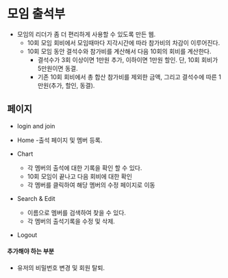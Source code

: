 # 모임 출석부
- 모임의 리더가 좀 더 편리하게 사용할 수 있도록 만든 웹.
  - 10회 모임 회비에서 모임때마다 지각시간에 따라 참가비의 차감이 이루어진다.
  - 10회 모임 동안 결석수와 참가비를 계산해서 다음 10회의 회비를 계산한다. 
    - 결석수가 3회 이상이면 1만원 추가, 이하이면 1만원 할인. 단, 10회 회비가 5만원이면 동결. 
    - 기존 10회 회비에서 총 합산 참가비를 제외한 금액, 그리고 결석수에 따른 1만원(추가, 할인, 동결). 

## 페이지
- login and join

- Home
  -출석 페이지 및 멤버 등록.
  
- Chart
  - 각 멤버의 출석에 대한 기록을 확인 할 수 있다.
  - 10회 모임이 끝나고 다음 회비에 대한 확인
  - 각 멤버를 클릭하여 해당 멤버의 수정 페이지로 이동

- Search & Edit
  - 이름으로 멤버를 검색하여 찾을 수 있다. 
  - 각 멤버의 출석기록을 수정 및 삭제.
  
- Logout


#### 추가해야 하는 부분
- 유저의 비밀번호 변경 및 회원 탈퇴.


